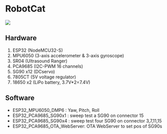 # RobotCat
![](https://github.com/rkuo2000/Robotics/blob/gh-pages/images/RobotCat.jpg?raw=true)

## Hardware
1. ESP32 (NodeMCU32-S)
2. MPU6050 (3-axis accelerometer & 3-axis gyroscope)
3. SR04 (Ultrasound Ranger)
4. PCA9685 (I2C-PWM 16 channels)
5. SG90 x12 (DCservo)
6. 7805CT (5V voltage regulator)
7. 18650 x2 (LiPo battery, 3.7V*2=7.4V)

## Software
* ESP32_MPU6050_DMP6   : Yaw, Pitch, Roll
* ESP32_PCA9685_SG90x1 : sweep test a SG90 on connector 15
* ESP32_PCA9685_SG90x4 : sweep test four SG90 on connector 3,7,11,15
* ESP32_PCA9685_OTA_WebServer: OTA WebServer to set pos of SG90s
